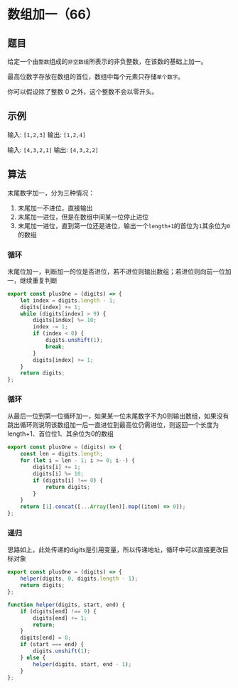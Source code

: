# 数组加一（66）

## 题目

给定一个由`整数`组成的`非空数组`所表示的非负整数，在该数的基础上加一。

最高位数字存放在数组的首位，数组中每个元素只存储`单个数字`。

你可以假设除了整数 0 之外，这个整数不会以零开头。

## 示例

输入: `[1,2,3]`
输出: `[1,2,4]`

输入: `[4,3,2,1]`
输出: `[4,3,2,2]`

## 算法

末尾数字加一，分为三种情况：

1. 末尾加一不进位，直接输出
2. 末尾加一进位，但是在数组中间某一位停止进位
3. 末尾加一进位，直到第一位还是进位，输出一个`length+1`的首位为`1`其余位为`0`的数组

### 循环

末尾位加一，判断加一的位是否进位，若不进位则输出数组；若进位则向前一位加一，继续重复判断

```js
export const plusOne = (digits) => {
	let index = digits.length - 1;
	digits[index] += 1;
	while (digits[index] > 9) {
		digits[index] %= 10;
		index -= 1;
		if (index < 0) {
			digits.unshift(1);
			break;
		}
		digits[index] += 1;
	}
	return digits;
};
```

### 循环

从最后一位到第一位循环加一，如果某一位末尾数字不为0则输出数组，如果没有跳出循环则说明该数组加一后一直进位到最高位仍需进位，则返回一个长度为length+1、首位位1、其余位为0的数组

```js
export const plusOne = (digits) => {
	const len = digits.length;
	for (let i = len - 1; i >= 0; i--) {
		digits[i] += 1;
		digits[i] %= 10;
		if (digits[i] !== 0) {
			return digits;
		}
	}
	return [1].concat([...Array(len)].map((item) => 0));
};
```

### 递归

思路如上，此处传递的digits是引用变量，所以传递地址，循环中可以直接更改目标对象

```js
export const plusOne = (digits) => {
	helper(digits, 0, digits.length - 1);
	return digits;
};

function helper(digits, start, end) {
	if (digits[end] !== 9) {
		digits[end] += 1;
		return;
	}
	digits[end] = 0;
	if (start === end) {
		digits.unshift(1);
	} else {
		helper(digits, start, end - 1);
	}
};
```